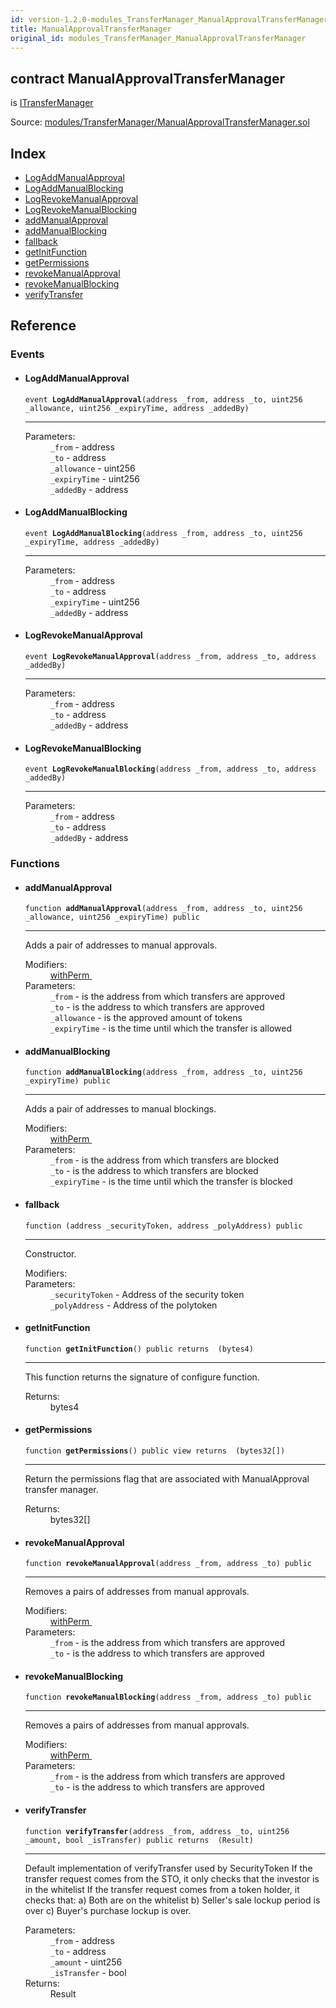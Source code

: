 ```yaml
---
id: version-1.2.0-modules_TransferManager_ManualApprovalTransferManager
title: ManualApprovalTransferManager
original_id: modules_TransferManager_ManualApprovalTransferManager
---
```


<div class="contract-doc"><div class="contract"><h2 class="contract-header"><span class="contract-kind">contract</span> ManualApprovalTransferManager</h2><p class="base-contracts"><span>is</span> <a href="modules_TransferManager_ITransferManager.html">ITransferManager</a></p><div class="source">Source: <a href="git+https://github.com/PolymathNetwork/polymath-core/blob/v1.1.0/contracts/modules/TransferManager/ManualApprovalTransferManager.sol" target="_blank">modules/TransferManager/ManualApprovalTransferManager.sol</a></div></div><div class="index"><h2>Index</h2><ul><li><a href="modules_TransferManager_ManualApprovalTransferManager.html#LogAddManualApproval">LogAddManualApproval</a></li><li><a href="modules_TransferManager_ManualApprovalTransferManager.html#LogAddManualBlocking">LogAddManualBlocking</a></li><li><a href="modules_TransferManager_ManualApprovalTransferManager.html#LogRevokeManualApproval">LogRevokeManualApproval</a></li><li><a href="modules_TransferManager_ManualApprovalTransferManager.html#LogRevokeManualBlocking">LogRevokeManualBlocking</a></li><li><a href="modules_TransferManager_ManualApprovalTransferManager.html#addManualApproval">addManualApproval</a></li><li><a href="modules_TransferManager_ManualApprovalTransferManager.html#addManualBlocking">addManualBlocking</a></li><li><a href="modules_TransferManager_ManualApprovalTransferManager.html#">fallback</a></li><li><a href="modules_TransferManager_ManualApprovalTransferManager.html#getInitFunction">getInitFunction</a></li><li><a href="modules_TransferManager_ManualApprovalTransferManager.html#getPermissions">getPermissions</a></li><li><a href="modules_TransferManager_ManualApprovalTransferManager.html#revokeManualApproval">revokeManualApproval</a></li><li><a href="modules_TransferManager_ManualApprovalTransferManager.html#revokeManualBlocking">revokeManualBlocking</a></li><li><a href="modules_TransferManager_ManualApprovalTransferManager.html#verifyTransfer">verifyTransfer</a></li></ul></div><div class="reference"><h2>Reference</h2><div class="events"><h3>Events</h3><ul><li><div class="item event"><span id="LogAddManualApproval" class="anchor-marker"></span><h4 class="name">LogAddManualApproval</h4><div class="body"><code class="signature">event <strong>LogAddManualApproval</strong><span>(address _from, address _to, uint256 _allowance, uint256 _expiryTime, address _addedBy) </span></code><hr/><dl><dt><span class="label-parameters">Parameters:</span></dt><dd><div><code>_from</code> - address</div><div><code>_to</code> - address</div><div><code>_allowance</code> - uint256</div><div><code>_expiryTime</code> - uint256</div><div><code>_addedBy</code> - address</div></dd></dl></div></div></li><li><div class="item event"><span id="LogAddManualBlocking" class="anchor-marker"></span><h4 class="name">LogAddManualBlocking</h4><div class="body"><code class="signature">event <strong>LogAddManualBlocking</strong><span>(address _from, address _to, uint256 _expiryTime, address _addedBy) </span></code><hr/><dl><dt><span class="label-parameters">Parameters:</span></dt><dd><div><code>_from</code> - address</div><div><code>_to</code> - address</div><div><code>_expiryTime</code> - uint256</div><div><code>_addedBy</code> - address</div></dd></dl></div></div></li><li><div class="item event"><span id="LogRevokeManualApproval" class="anchor-marker"></span><h4 class="name">LogRevokeManualApproval</h4><div class="body"><code class="signature">event <strong>LogRevokeManualApproval</strong><span>(address _from, address _to, address _addedBy) </span></code><hr/><dl><dt><span class="label-parameters">Parameters:</span></dt><dd><div><code>_from</code> - address</div><div><code>_to</code> - address</div><div><code>_addedBy</code> - address</div></dd></dl></div></div></li><li><div class="item event"><span id="LogRevokeManualBlocking" class="anchor-marker"></span><h4 class="name">LogRevokeManualBlocking</h4><div class="body"><code class="signature">event <strong>LogRevokeManualBlocking</strong><span>(address _from, address _to, address _addedBy) </span></code><hr/><dl><dt><span class="label-parameters">Parameters:</span></dt><dd><div><code>_from</code> - address</div><div><code>_to</code> - address</div><div><code>_addedBy</code> - address</div></dd></dl></div></div></li></ul></div><div class="functions"><h3>Functions</h3><ul><li><div class="item function"><span id="addManualApproval" class="anchor-marker"></span><h4 class="name">addManualApproval</h4><div class="body"><code class="signature">function <strong>addManualApproval</strong><span>(address _from, address _to, uint256 _allowance, uint256 _expiryTime) </span><span>public </span></code><hr/><div class="description"><p>Adds a pair of addresses to manual approvals.</p></div><dl><dt><span class="label-modifiers">Modifiers:</span></dt><dd><a href="interfaces_IModule.html#withPerm">withPerm </a></dd><dt><span class="label-parameters">Parameters:</span></dt><dd><div><code>_from</code> - is the address from which transfers are approved</div><div><code>_to</code> - is the address to which transfers are approved</div><div><code>_allowance</code> - is the approved amount of tokens</div><div><code>_expiryTime</code> - is the time until which the transfer is allowed</div></dd></dl></div></div></li><li><div class="item function"><span id="addManualBlocking" class="anchor-marker"></span><h4 class="name">addManualBlocking</h4><div class="body"><code class="signature">function <strong>addManualBlocking</strong><span>(address _from, address _to, uint256 _expiryTime) </span><span>public </span></code><hr/><div class="description"><p>Adds a pair of addresses to manual blockings.</p></div><dl><dt><span class="label-modifiers">Modifiers:</span></dt><dd><a href="interfaces_IModule.html#withPerm">withPerm </a></dd><dt><span class="label-parameters">Parameters:</span></dt><dd><div><code>_from</code> - is the address from which transfers are blocked</div><div><code>_to</code> - is the address to which transfers are blocked</div><div><code>_expiryTime</code> - is the time until which the transfer is blocked</div></dd></dl></div></div></li><li><div class="item function"><span id="fallback" class="anchor-marker"></span><h4 class="name">fallback</h4><div class="body"><code class="signature">function <strong></strong><span>(address _securityToken, address _polyAddress) </span><span>public </span></code><hr/><div class="description"><p>Constructor.</p></div><dl><dt><span class="label-modifiers">Modifiers:</span></dt><dd></dd><dt><span class="label-parameters">Parameters:</span></dt><dd><div><code>_securityToken</code> - Address of the security token</div><div><code>_polyAddress</code> - Address of the polytoken</div></dd></dl></div></div></li><li><div class="item function"><span id="getInitFunction" class="anchor-marker"></span><h4 class="name">getInitFunction</h4><div class="body"><code class="signature">function <strong>getInitFunction</strong><span>() </span><span>public </span><span>returns  (bytes4) </span></code><hr/><div class="description"><p>This function returns the signature of configure function.</p></div><dl><dt><span class="label-return">Returns:</span></dt><dd>bytes4</dd></dl></div></div></li><li><div class="item function"><span id="getPermissions" class="anchor-marker"></span><h4 class="name">getPermissions</h4><div class="body"><code class="signature">function <strong>getPermissions</strong><span>() </span><span>public </span><span>view </span><span>returns  (bytes32[]) </span></code><hr/><div class="description"><p>Return the permissions flag that are associated with ManualApproval transfer manager.</p></div><dl><dt><span class="label-return">Returns:</span></dt><dd>bytes32[]</dd></dl></div></div></li><li><div class="item function"><span id="revokeManualApproval" class="anchor-marker"></span><h4 class="name">revokeManualApproval</h4><div class="body"><code class="signature">function <strong>revokeManualApproval</strong><span>(address _from, address _to) </span><span>public </span></code><hr/><div class="description"><p>Removes a pairs of addresses from manual approvals.</p></div><dl><dt><span class="label-modifiers">Modifiers:</span></dt><dd><a href="interfaces_IModule.html#withPerm">withPerm </a></dd><dt><span class="label-parameters">Parameters:</span></dt><dd><div><code>_from</code> - is the address from which transfers are approved</div><div><code>_to</code> - is the address to which transfers are approved</div></dd></dl></div></div></li><li><div class="item function"><span id="revokeManualBlocking" class="anchor-marker"></span><h4 class="name">revokeManualBlocking</h4><div class="body"><code class="signature">function <strong>revokeManualBlocking</strong><span>(address _from, address _to) </span><span>public </span></code><hr/><div class="description"><p>Removes a pairs of addresses from manual approvals.</p></div><dl><dt><span class="label-modifiers">Modifiers:</span></dt><dd><a href="interfaces_IModule.html#withPerm">withPerm </a></dd><dt><span class="label-parameters">Parameters:</span></dt><dd><div><code>_from</code> - is the address from which transfers are approved</div><div><code>_to</code> - is the address to which transfers are approved</div></dd></dl></div></div></li><li><div class="item function"><span id="verifyTransfer" class="anchor-marker"></span><h4 class="name">verifyTransfer</h4><div class="body"><code class="signature">function <strong>verifyTransfer</strong><span>(address _from, address _to, uint256 _amount, bool _isTransfer) </span><span>public </span><span>returns  (Result) </span></code><hr/><div class="description"><p>Default implementation of verifyTransfer used by SecurityToken If the transfer request comes from the STO, it only checks that the investor is in the whitelist If the transfer request comes from a token holder, it checks that: a) Both are on the whitelist b) Seller&#x27;s sale lockup period is over c) Buyer&#x27;s purchase lockup is over.</p></div><dl><dt><span class="label-parameters">Parameters:</span></dt><dd><div><code>_from</code> - address</div><div><code>_to</code> - address</div><div><code>_amount</code> - uint256</div><div><code>_isTransfer</code> - bool</div></dd><dt><span class="label-return">Returns:</span></dt><dd>Result</dd></dl></div></div></li></ul></div></div></div>
